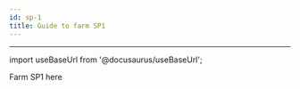 ```yaml
---
id: sp-1
title: Guide to farm SP1
---
```


___

import useBaseUrl from '@docusaurus/useBaseUrl';

Farm SP1 here